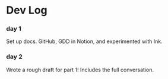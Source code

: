 # Dev Log

### day 1
Set up docs. GitHub, GDD in Notion, and experimented with Ink. 

### day 2
Wrote a rough draft for part 1! Includes the full conversation. 
